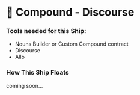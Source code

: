 # 🤹 Compound - Discourse

### Tools needed for this Ship:

* Nouns Builder or Custom Compound contract
* Discourse
* Allo

### How This Ship Floats

coming soon...
